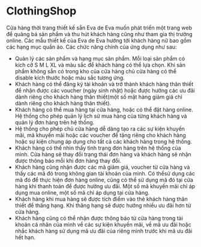 # ClothingShop
Cửa hàng thời trang thiết kế sẵn Eva de Eva muốn phát triển một trang web để quảng bá sản phẩm và thu hút khách hàng cũng như tham gia thị trường online. Các mẫu thiết kế của Eva de Eva hướng tới khách hàng nữ bao gồm các hạng mục quần áo. Các chức năng chính của ứng dụng như sau:
- Quản lý các sản phẩm và hạng mục sản phẩm. Mỗi loại sản phẩm có kích cỡ S M L XL và màu sắc để khách hàng có thể lựa chọn. Khi sản phẩm không sẵn có trong kho của cửa hàng chủ cửa hàng có thể disable kích thước hoặc màu sắc tương ứng.
- Khách hàng có thể đăng ký tài khoản và trở thành khách hàng thân thiết để nhận được các voucher (ngày sinh nhật) hoặc được hưởng các ưu đãi dành riêng cho khách hàng thân thiết(một số mặt hàng giảm giá chỉ dành riêng cho khách hàng thân thiết).
- Khách hàng có thể mua hàng tại cửa hàng, hoặc có thể đặt hàng online. Hệ thống cho phép quản lý lịch sử mua hàng của từng khách hàng và quản lý đơn hàng trên hệ thống.
- Hệ thống  cho  phép  chủ cửa  hàng  dễ dàng  tạo  ra  các sự kiện  khuyến  mãi,  mã khuyến mãi hoặc các voucher để tặng riêng cho khách hàng hoặc sự kiện chung áp dụng cho tất cả các khách hàng trong hệ thống.
- Khách hàng có thể nhìn thấy tình trạng đơn hàng trên hệ thống của mình. Cửa hàng sẽ thay đổi trạng thái đơn hàng và khách hàng sẽ nhận được thông báo mỗi khi đơn hàng thay đổi.
- Khách hàng cũng nhận được các mã giảm giá, voucher từ cửa hàng và thấy các mã đó trong không gian tài khoản của mình. Có thểsử dụng các mã đó để thực hiện đơn hàng online, cũng có thể sử dụng mã đó tại cửa hàng khi thanh toán để được hưởng ưu đãi. Một số mã khuyến mãi chỉ áp dụng mua online, một số mã chỉ áp dụng tại cửa hàng. 
- Khách hàng khi mua hàng sẽ được tích điểm vào thẻ khách hàng thân thiết để thăng hạng. Khi thăng hạng sẽ được hưởng nhiều ưu đãi hơn từ cửa hàng. 
- Khách hàng cũng có thể nhận được thông báo từ cửa  hàng  trong  tài  khoản  cá nhân của mình về các sự kiện khuyến mãi, về mã ưu đãi hoặc nhắc khách hàng sử dụng mã ưu đãi của riêng mình trước khi mã ưu đãi hết hạn.
